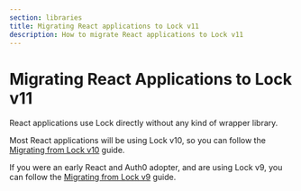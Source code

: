 ```yaml
---
section: libraries
title: Migrating React applications to Lock v11
description: How to migrate React applications to Lock v11
---
```

# Migrating React Applications to Lock v11

React applications use Lock directly without any kind of wrapper library.

Most React applications will be using Lock v10, so you can follow the [Migrating from Lock v10](/libraries/lock/v11/migration-v10-v11) guide.

If you were an early React and Auth0 adopter, and are using Lock v9, you can follow the [Migrating from Lock v9](/libraries/lock/v11/migration-v9-v11) guide.
